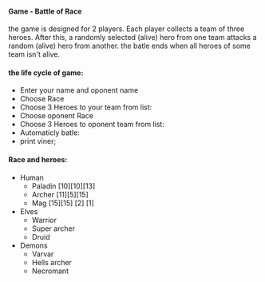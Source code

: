 #### Game - Battle of Race
the game is designed for 2 players. Each player collects a team of three heroes. After this, a randomly selected (alive) hero from one team attacks a random (alive) hero from another.
the batle ends when all heroes of some team isn't alive.

#### the life cycle of game:
- Enter your name and oponent name
- Choose Race
- Choose 3 Heroes to your team from list: 
- Choose oponent Race
- Choose 3 Heroes to oponent team from list: 
- Automaticly batle:
- print viner;

#### Race and heroes:
- Human         
    - Paladin [10][10][13]
    - Archer [11][5][15]
    - Mag    [15][15] [2] [1]
- Elves
    - Warrior
    - Super archer
    - Druid
- Demons
    - Varvar
    - Hells archer
    - Necromant

